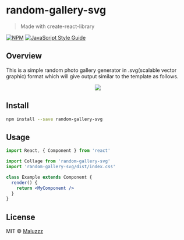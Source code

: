 # random-gallery-svg

> Made with create-react-library

[![NPM](https://img.shields.io/npm/v/random-gallery-svg.svg)](https://www.npmjs.com/package/random-gallery-svg) [![JavaScript Style Guide](https://img.shields.io/badge/code_style-standard-brightgreen.svg)](https://standardjs.com)

## Overview
This is a simple random photo gallery generator in .svg(scalable vector graphic) format which will give output similar to the template as follows.
<p align="center"><img src="https://user-images.githubusercontent.com/24789594/97604304-9b758780-1a0d-11eb-9a10-f785c0cc5326.png" ></p>

## Install

```bash
npm install --save random-gallery-svg
```

## Usage

```jsx
import React, { Component } from 'react'

import Collage from 'random-gallery-svg'
import 'random-gallery-svg/dist/index.css'

class Example extends Component {
  render() {
    return <MyComponent />
  }
}
```

## License

MIT © [Maluzzz](https://github.com/Maluzzz)
